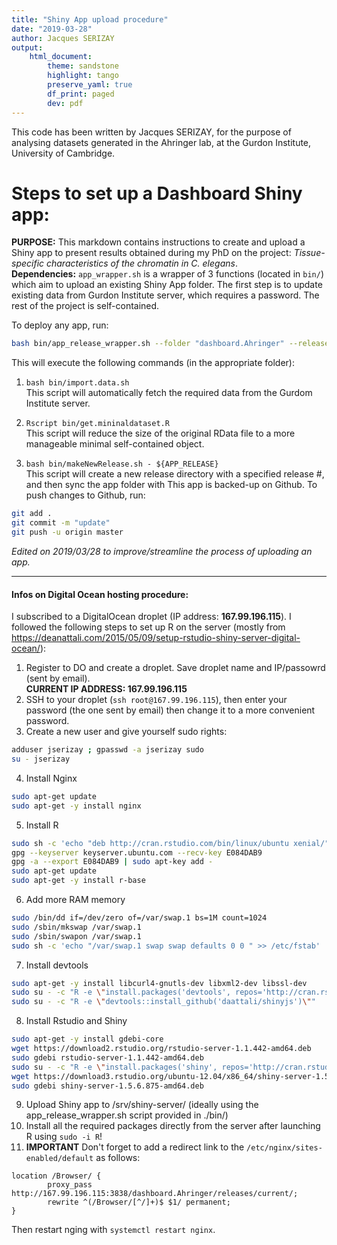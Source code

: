 ```yaml
---
title: "Shiny App upload procedure"
date: "2019-03-28"
author: Jacques SERIZAY
output:
    html_document:
        theme: sandstone
        highlight: tango
        preserve_yaml: true
        df_print: paged
        dev: pdf
---
```

This code has been written by Jacques SERIZAY, for the purpose of analysing datasets generated in the Ahringer lab, at the Gurdon Institute, University of Cambridge.  

# Steps to set up a Dashboard Shiny app:

__PURPOSE:__ This markdown contains instructions to create and upload a Shiny app to present results obtained during my PhD on the project: *Tissue-specific characteristics of the chromatin in C. elegans*.  
__Dependencies:__ `app_wrapper.sh` is a wrapper of 3 functions (located in `bin/`) which aim to upload an existing Shiny App folder. The first step is to update existing data from Gurdon Institute server, which requires a password. The rest of the project is self-contained.  

To deploy any app, run:  
```sh
bash bin/app_release_wrapper.sh --folder "dashboard.Ahringer" --release-version "X.X.X"
```

This will execute the following commands (in the appropriate folder):  
1. ```bash bin/import.data.sh```  
This script will automatically fetch the required data from the Gurdom Institute server.

2. ```Rscript bin/get.mininaldataset.R```  
This script will reduce the size of the original RData file to a more manageable minimal self-contained object.

3. ```bash bin/makeNewRelease.sh - ${APP_RELEASE}```  
This script will create a new release directory with a specified release #, and then sync the app folder with 
This app is backed-up on Github. To push changes to Github, run:

```sh
git add .
git commit -m "update"
git push -u origin master
```

_Edited on 2019/03/28 to improve/streamline the process of uploading an app._

-------------------

#### Infos on Digital Ocean hosting procedure:
I subscribed to a DigitalOcean droplet (IP address: **167.99.196.115**). I followed the following steps to set up R on the server (mostly from https://deanattali.com/2015/05/09/setup-rstudio-shiny-server-digital-ocean/):
1. Register to DO and create a droplet. Save droplet name and IP/passowrd (sent by email).  
**CURRENT IP ADDRESS: 167.99.196.115**
2. SSH to your droplet (```ssh root@167.99.196.115```), then enter your password (the one sent by email) then change it to a more convenient password. 
3. Create a new user and give yourself sudo rights: 
```sh
adduser jserizay ; gpasswd -a jserizay sudo
su - jserizay
```
4. Install Nginx
```sh
sudo apt-get update
sudo apt-get -y install nginx
```
5. Install R  
```sh
sudo sh -c 'echo "deb http://cran.rstudio.com/bin/linux/ubuntu xenial/" >> /etc/apt/sources.list'
gpg --keyserver keyserver.ubuntu.com --recv-key E084DAB9
gpg -a --export E084DAB9 | sudo apt-key add -
sudo apt-get update
sudo apt-get -y install r-base
```
6. Add more RAM memory
```sh
sudo /bin/dd if=/dev/zero of=/var/swap.1 bs=1M count=1024
sudo /sbin/mkswap /var/swap.1
sudo /sbin/swapon /var/swap.1
sudo sh -c 'echo "/var/swap.1 swap swap defaults 0 0 " >> /etc/fstab'
```
7. Install devtools
```sh
sudo apt-get -y install libcurl4-gnutls-dev libxml2-dev libssl-dev
sudo su - -c "R -e \"install.packages('devtools', repos='http://cran.rstudio.com/')\""
sudo su - -c "R -e \"devtools::install_github('daattali/shinyjs')\""
```
8. Install Rstudio and Shiny
```sh
sudo apt-get -y install gdebi-core
wget https://download2.rstudio.org/rstudio-server-1.1.442-amd64.deb
sudo gdebi rstudio-server-1.1.442-amd64.deb
sudo su - -c "R -e \"install.packages('shiny', repos='http://cran.rstudio.com/')\""
wget https://download3.rstudio.org/ubuntu-12.04/x86_64/shiny-server-1.5.6.875-amd64.deb
sudo gdebi shiny-server-1.5.6.875-amd64.deb
```
9. Upload Shiny app to /srv/shiny-server/ (ideally using the app_release_wrapper.sh script provided in ./bin/)
10. Install all the required packages directly from the server after launching R using ```sudo -i R```!
11. **IMPORTANT** Don't forget to add a redirect link to the `/etc/nginx/sites-enabled/default` as follows: 
```
location /Browser/ {
        proxy_pass http://167.99.196.115:3838/dashboard.Ahringer/releases/current/;
        rewrite ^(/Browser/[^/]+)$ $1/ permanent;
}
```
Then restart nging with `systemctl restart nginx`.
<br>